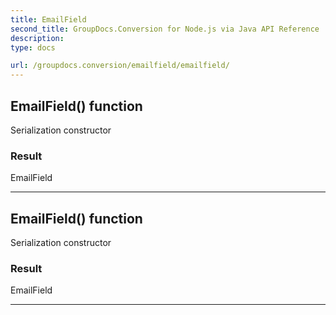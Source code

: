 ```yaml
---
title: EmailField
second_title: GroupDocs.Conversion for Node.js via Java API Reference
description: 
type: docs

url: /groupdocs.conversion/emailfield/emailfield/
---
```


## EmailField() function
Serialization constructor

### Result
EmailField


---


## EmailField() function
Serialization constructor

### Result
EmailField


---



